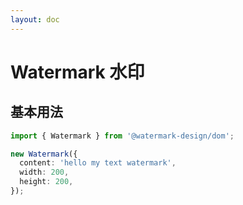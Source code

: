 ```yaml
---
layout: doc
---
```


<el-backtop></el-backtop>

# Watermark 水印

<script setup lang="ts">
import { onMounted } from 'vue';
import { Watermark } from '@watermark-design/dom';

onMounted(() => {
})
</script>

## 基本用法

```ts
import { Watermark } from '@watermark-design/dom';

new Watermark({
  content: 'hello my text watermark',
  width: 200,
  height: 200,
});
```

[//]: # ()
[//]: # (## API)

[//]: # ()
[//]: # (### Attributes)

[//]: # ()
[//]: # (| Name | Description | Type | Default |)

[//]: # (| --- | --- | --- | --- |)

[//]: # (| target | HTML元素标签的id | `string` | - |)

[//]: # (| api | 查询数据源 | `string` | clearbit |)

[//]: # (| queryDelay | 查询数据延迟 | `number` | 500 |)

[//]: # (| placeholder | 输入占位符内容 | `string` | 请输入企业名称或统一社会信用代码 |)

[//]: # (| clearable | 显示清除按钮 | `boolean` | true |)

[//]: # (| backFill | 使用键盘选择选项的时候把选中项回填到输入框中 | `boolean` | true |)

[//]: # (| popupAppendToBody | 是否插入至 body 元素上 | `boolean` | true |)

[//]: # (| autoFocus | 自动获取焦点 | `boolean` | true |)

[//]: # (| showSubmitButton | 显示提交按钮 | `boolean` | true |)

[//]: # (| submitButtonLabel | 提交按钮文字 | `string` | Submit |)

[//]: # (| offsetTop | 距离文本框底部的偏移值 | `number` | 5 |)

[//]: # (| autoFlip | 文本框是否自动翻转 | `boolean` | false |)

[//]: # (| avatarUrl | 头像链接 | `string` | - |)

[//]: # (| clearIcon | 清除按钮图标 | `string` | <svg xmlns="http://www.w3.org/2000/svg" width="16" height="16" viewBox="0 0 24 24"><path fill="currentColor" d="M12 2C6.47 2 2 6.47 2 12s4.47 10 10 10s10-4.47 10-10S17.53 2 12 2zm5 13.59L15.59 17L12 13.41L8.41 17L7 15.59L10.59 12L7 8.41L8.41 7L12 10.59L15.59 7L17 8.41L13.41 12L17 15.59z"/></svg> |)

[//]: # (| history | 历史记录配置 | `HistoryOptions` | [HistoryOptions]&#40;#historyoptions&#41; |)

[//]: # ()
[//]: # (### HistoryOptions)

[//]: # ()
[//]: # (| Name | Description | Type | Default |)

[//]: # (| --- | --- | --- | --- |)

[//]: # (| enabled | 打开保存历史记录 | `boolean` | true |)

[//]: # (| type | 保存历史记录模式 | `string` | localStorage |)

[//]: # (| key | 保存历史记录键 | `string` | company-history |)

[//]: # (| showClear | 显示历史记录清除按钮 | `boolean` | true |)

[//]: # (| itemIcon | 历史记录图标 | `string` | <svg xmlns="http://www.w3.org/2000/svg" width="16" height="16" viewBox="0 0 24 24"><path fill="currentColor" d="m15.1 19.37l1 1.74c-.96.44-2.01.73-3.1.84v-2.02c.74-.09 1.44-.28 2.1-.56zM4.07 13H2.05c.11 1.1.4 2.14.84 3.1l1.74-1c-.28-.66-.47-1.36-.56-2.1zM15.1 4.63l1-1.74c-.96-.44-2-.73-3.1-.84v2.02c.74.09 1.44.28 2.1.56zM19.93 11h2.02c-.11-1.1-.4-2.14-.84-3.1l-1.74 1c.28.66.47 1.36.56 2.1zM8.9 19.37l-1 1.74c.96.44 2.01.73 3.1.84v-2.02c-.74-.09-1.44-.28-2.1-.56zM11 4.07V2.05c-1.1.11-2.14.4-3.1.84l1 1.74c.66-.28 1.36-.47 2.1-.56zm7.36 3.1l1.74-1.01c-.63-.87-1.4-1.64-2.27-2.27l-1.01 1.74c.59.45 1.1.96 1.54 1.54zM4.63 8.9l-1.74-1c-.44.96-.73 2-.84 3.1h2.02c.09-.74.28-1.44.56-2.1zm15.3 4.1c-.09.74-.28 1.44-.56 2.1l1.74 1c.44-.96.73-2.01.84-3.1h-2.02zm-3.1 5.36l1.01 1.74c.87-.63 1.64-1.4 2.27-2.27l-1.74-1.01c-.45.59-.96 1.1-1.54 1.54zM7.17 5.64l-1-1.75c-.88.64-1.64 1.4-2.27 2.28l1.74 1.01a7.7 7.7 0 0 1 1.53-1.54zM5.64 16.83l-1.74 1c.63.87 1.4 1.64 2.27 2.27l1.01-1.74a7.7 7.7 0 0 1-1.54-1.53zM13 7h-2v5.41l4.29 4.29l1.41-1.41l-3.7-3.7V7z"/></svg> |)

[//]: # (| clearIcon | 清除历史记录按钮图标 | `string` | <svg xmlns="http://www.w3.org/2000/svg" width="16" height="16" viewBox="0 0 24 24"><path fill="currentColor" d="M15 2h-3.5l-1-1h-5l-1 1H1v2h14zm1 7c-.7 0-1.37.1-2 .29V5H2v12c0 1.1.9 2 2 2h5.68A6.999 6.999 0 0 0 23 16c0-3.87-3.13-7-7-7zm-7 7c0 .34.03.67.08 1H4V7h8v3.26c-1.81 1.27-3 3.36-3 5.74zm7 5c-2.76 0-5-2.24-5-5s2.24-5 5-5s5 2.24 5 5s-2.24 5-5 5z"/><path fill="currentColor" d="M16.5 12H15v5l3.6 2.1l.8-1.2l-2.9-1.7z"/></svg> |)

[//]: # ()
[//]: # (### Events)

[//]: # ()
[//]: # (| Name                    | Description                | Type       |)

[//]: # (| ----------------------- | -------------------------- | ---------- |)

[//]: # (| onFetch                 | 查询数据时触发             | `Function` |)

[//]: # (| onAbortFetch            | 当中止查询数据时触发       | `Function` |)

[//]: # (| onSelect                | 当单击建议时触发           | `Function` |)

[//]: # (| onClear                 | 当单击文本框清除按钮时触发 | `Function` |)

[//]: # (| onFocus                 | 当输入聚焦时触发           | `Function` |)

[//]: # (| onBlur                  | 当输入取消聚焦时触发       | `Function` |)

[//]: # (| submitCallback          | 按钮提交时触发             | `Function` |)

[//]: # (| onDropdownVisibleChange | 当下拉菜单出现/消失时触发  | `Function` |)
